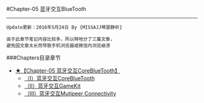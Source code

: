 #Chapter-05 蓝牙交互BlueTooth

---
```objc
Update更新：2016年5月24日 By {MISSAJJ琴瑟静听}
```
 
 ```
由于此章节笔记内容比较多，所以特地分了三篇文章，
避免因文章太长而导致手机浏览器或微信内浏览崩溃
```


###Chapters目录章节

* [★【Chapter-05 蓝牙交互CoreBlueTooth】](README.md)
   * [（I）蓝牙交互CoreBlueTooth](iff09_lan_ya_jiaohu_corebluetooth.md)
   * [（II）蓝牙交互GameKit](iiff09_lan_ya_jiao_hu_gamekit.md)
   * [（III）蓝牙交互Mutipeer Connectivity](iiiff09_lan_ya_jiaohu_mutipeer_connectivity.md)